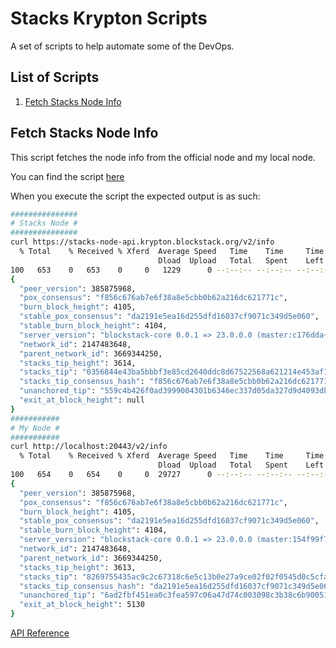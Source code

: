 # Stacks Krypton Scripts

A set of scripts to help automate some of the DevOps.

## List of Scripts

1. [Fetch Stacks Node Info](#fetchstacksnodeinfo)

## Fetch Stacks Node Info

This script fetches the node info from the official node and my local node.

You can find the script [here](fetch-stacks-node-info.sh)

When you execute the script the expected output is as such:

```bash
###############
# Stacks Node #
###############
curl https://stacks-node-api.krypton.blockstack.org/v2/info
  % Total    % Received % Xferd  Average Speed   Time    Time     Time  Current
                                 Dload  Upload   Total   Spent    Left  Speed
100   653    0   653    0     0   1229      0 --:--:-- --:--:-- --:--:--  1229
{
  "peer_version": 385875968,
  "pox_consensus": "f856c676ab7e6f38a8e5cbb0b62a216dc621771c",
  "burn_block_height": 4105,
  "stable_pox_consensus": "da2191e5ea16d255dfd16037cf9071c349d5e060",
  "stable_burn_block_height": 4104,
  "server_version": "blockstack-core 0.0.1 => 23.0.0.0 (master:c176dda+, release build, linux [x86_64])",
  "network_id": 2147483648,
  "parent_network_id": 3669344250,
  "stacks_tip_height": 3614,
  "stacks_tip": "0356844e43ba5bbbf3e85cd2640ddc8d67522568a621214e453af1f9edbc0127",
  "stacks_tip_consensus_hash": "f856c676ab7e6f38a8e5cbb0b62a216dc621771c",
  "unanchored_tip": "559c4b426f0ad3999004301b6346ec337d05da327d9d4093db7f7eb2c429c19a",
  "exit_at_block_height": null
}
###########
# My Node #
###########
curl http://localhost:20443/v2/info
  % Total    % Received % Xferd  Average Speed   Time    Time     Time  Current
                                 Dload  Upload   Total   Spent    Left  Speed
100   654    0   654    0     0  29727      0 --:--:-- --:--:-- --:--:-- 29727
{
  "peer_version": 385875968,
  "pox_consensus": "f856c676ab7e6f38a8e5cbb0b62a216dc621771c",
  "burn_block_height": 4105,
  "stable_pox_consensus": "da2191e5ea16d255dfd16037cf9071c349d5e060",
  "stable_burn_block_height": 4104,
  "server_version": "blockstack-core 0.0.1 => 23.0.0.0 (master:154f99f7e, release build, linux [x86_64])",
  "network_id": 2147483648,
  "parent_network_id": 3669344250,
  "stacks_tip_height": 3613,
  "stacks_tip": "8269755435ac9c2c67318c6e5c13b0e27a9ce02f02f0545d0c5cfaa96e13e034",
  "stacks_tip_consensus_hash": "da2191e5ea16d255dfd16037cf9071c349d5e060",
  "unanchored_tip": "6ad2fbf451ea0c3fea597c06a47d74c003098c3b38c6b9005102881770e3320e",
  "exit_at_block_height": 5130
}
```
[API Reference](https://blockstack.github.io/stacks-blockchain-api/#operation/get_core_api_info)